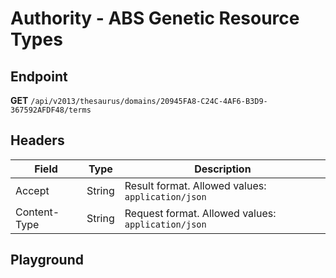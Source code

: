<script setup>
import "../../../style.css"
import SwaggerUI from "../../../swagger/view/SwaggerUI.vue"
import swaggerJson from "../../../swagger/json/thesaurus.authority.abs-genetic-resource-types.json";
</script>

# Authority - ABS Genetic Resource Types

## Endpoint

**GET** `/api/v2013/thesaurus/domains/20945FA8-C24C-4AF6-B3D9-367592AFDF48/terms`

## Headers

| Field            | Type   | Description                    |
| ---------------- | ------ | ------------------------------ |
| Accept           | String | Result format. Allowed values: `application/json`  |
| Content-Type     | String | Request format. Allowed values: `application/json` |


## Playground

<SwaggerUI :swaggerJson="swaggerJson" />